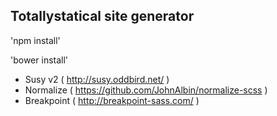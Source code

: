 ## Totallystatical site generator


'npm install'

'bower install'

* Susy v2 ( http://susy.oddbird.net/ )
* Normalize ( https://github.com/JohnAlbin/normalize-scss )
* Breakpoint ( http://breakpoint-sass.com/ ) 